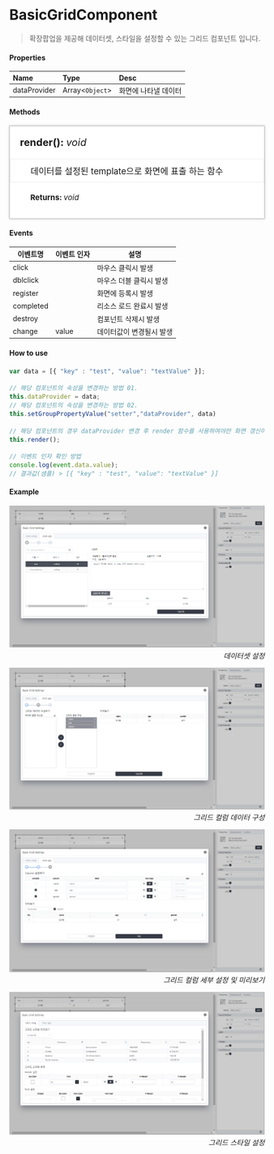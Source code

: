 # BasicGridComponent
> 확장팝업을 제공해 데이터셋, 스타일을 설정할 수 있는 그리드 컴포넌트 입니다.

#### Properties
| Name       | Type    | Desc                                                |
| :--------- | :------ | :-------------------------------------------------- |
| dataProvider | Array<`Object`>  | 화면에 나타낼 데이터                              |

#### Methods

<style>
    .method_container {padding:20px; background-color:#fff; box-shadow:0 0 4px rgba(0, 0, 0, 0.25); border:1px solid rgba(0, 0, 0, 0.25);}
    .method_container ul {font-size:12px;}
    .method_access {border-radius:2px; margin-right:5px; background-color:#999999;padding:1px 1px 1px 4px;font-size:11px !important;font-weight:normal;}
    .method_title {font-size:20px;font-weight:bold;margin-bottom:20px;}
    .source_description {font-style:italic; font-size:13px; color:#808080; }
    .source_description p { margin: 0}
    .source_description ul { margin: 0}
    .parameters_title { font-size:15px; font-weight:bold; margin-top:20px;}
    .parameters li { font-weight:bold; }
    .data_type { font-style:italic; font-weight:normal; }
</style>
<div class="method_container">
    <a name="addeventlistener" class="tsd-anchor"></a>
    <div class="method_title">
        <!-- <span class="method_access">
            Public
        </span> -->
        render(): <span class="data_type">void</span>
    </div>
    <ul style="list-style:none;margin-left:-20px;margin-right:-20px;border:1px solid #eee;padding:10px 10px 10px 40px;font-size:17px;">
        <li>데이터를 설정된 template으로 화면에 표출 하는 함수</li>
    </ul>
    <ul style="list-style:none;">
        <li><div class="parameters_title">Returns: <span class="data_type">void</span></div></li>
    </ul>
</div>

#### Events
|이벤트명|이벤트 인자|설명|
|---|---|---|
|click||마우스 클릭시 발생|
|dblclick||마우스 더블 클릭시 발생|
|register||화면에 등록시 발생|
|completed||리소스 로드 완료시 발생|
|destroy||컴포넌트 삭제시 발생|
|change|value|데이터값이 변경될시 발생|


#### How to use
```js
var data = [{ "key" : "test", "value": "textValue" }];

// 해당 컴포넌트의 속성을 변경하는 방법 01.
this.dataProvider = data;
// 해당 컴포넌트의 속성을 변경하는 방법 02.
this.setGroupPropertyValue("setter","dataProvider", data)

// 해당 컴포넌트의 경우 dataProvider 변경 후 render 함수를 사용하여야만 화면 갱신이 이루어집니다.
this.render();

// 이벤트 인자 확인 방법
console.log(event.data.value);
// 결과값(샘플) > [{ "key" : "test", "value": "textValue" }]

```

#### Example

![gras](./images/basic_grid01.png)
<p align="right" style="margin-top: -.85em;font-style: italic;">데이터셋 설정</p>

![gras](./images/basic_grid02.png)
<p align="right" style="margin-top: -.85em;font-style: italic;">그리드 컬럼 데이터 구성</p>

![gras](./images/basic_grid03.png)
<p align="right" style="margin-top: -.85em;font-style: italic;">그리드 컬럼 세부 설정 및 미리보기</p>

![gras](./images/basic_grid04.png)
<p align="right" style="margin-top: -.85em;font-style: italic;">그리드 스타일 설정</p>